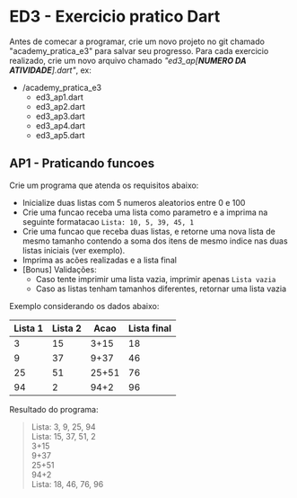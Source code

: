 # ED3 - Exercicio pratico Dart

Antes de comecar a programar, crie um novo projeto no git chamado "academy_pratica_e3" para salvar seu progresso. Para
cada exercicio realizado, crie um novo arquivo chamado _"ed3_ap[**NUMERO DA ATIVIDADE**].dart"_, ex:

- /academy_pratica_e3
    - ed3_ap1.dart
    - ed3_ap2.dart
    - ed3_ap3.dart
    - ed3_ap4.dart
    - ed3_ap5.dart

## AP1 - Praticando funcoes

Crie um programa que atenda os requisitos abaixo:

- Inicialize duas listas com 5 numeros aleatorios entre 0 e 100
- Crie uma funcao receba uma lista como parametro e a imprima na seguinte formatacao `Lista: 10, 5, 39, 45, 1`
- Crie uma funcao que receba duas listas, e retorne uma nova lista de mesmo tamanho contendo a soma dos itens de mesmo
  indice nas duas listas iniciais (ver exemplo).
- Imprima as acões realizadas e a lista final
- [Bonus] Validações:
    - Caso tente imprimir uma lista vazia, imprimir apenas `Lista vazia`
    - Caso as listas tenham tamanhos diferentes, retornar uma lista vazia

Exemplo considerando os dados abaixo:

| Lista 1 | Lista 2 | Acao  | Lista final |
|---------|---------|-------|-------------|
| 3       | 15      | 3+15  | 18          |
| 9       | 37      | 9+37  | 46          |
| 25      | 51      | 25+51 | 76          |
| 94      | 2       | 94+2  | 96          |

Resultado do programa:
> Lista: 3, 9, 25, 94  
> Lista: 15, 37, 51, 2  
> 3+15    
> 9+37  
> 25+51  
> 94+2  
> Lista: 18, 46, 76, 96